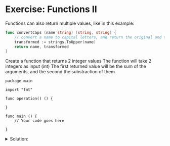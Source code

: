 # Exercise: Functions II

Functions can also return multiple values, like in this example:

```go
func convertCaps (name string) (string, string) {
	// convert a name to capital letters, and return the original and the transformed one
	transformed := strings.ToUpper(name)
	return name, transformed
}
```

Create a function that returns 2 integer values
The function will take 2 integers as input (int)
The first returned value will be the sum of the arguments, and the second the substraction of them


```golang
package main

import "fmt"

func operation() () {
	
}

func main () {
	// Your code goes here
	
}

```

<details>
<summary> Solution: </summary>

```golang
package main

import "fmt"

func operation(x, y int) (int, int) {
	var sum, substraction int
	sum = x + y
	substraction = x - y 
	return sum, substraction
}

func main () {
	// Your code goes here
	sum, subs := operation(10,5)
	fmt.Println(sum, subs)
}

```

</details>
